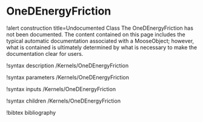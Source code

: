<!-- MOOSE Documentation Stub: Remove this when content is added. -->

# OneDEnergyFriction

!alert construction title=Undocumented Class
The OneDEnergyFriction has not been documented. The content contained on this page includes the
typical automatic documentation associated with a MooseObject; however, what is contained is
ultimately determined by what is necessary to make the documentation clear for users.

!syntax description /Kernels/OneDEnergyFriction

!syntax parameters /Kernels/OneDEnergyFriction

!syntax inputs /Kernels/OneDEnergyFriction

!syntax children /Kernels/OneDEnergyFriction

!bibtex bibliography
